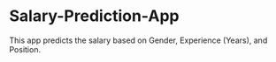 # Salary-Prediction-App
This app predicts the salary based on Gender, Experience (Years), and Position.
